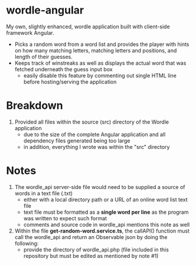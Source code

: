 # wordle-angular
My own, slightly enhanced, wordle application built with client-side framework Angular.
- Picks a random word from a word list and provides the player with hints on how many matching letters, matching letters and positions, and length of their guesses.
- Keeps track of winstreaks as well as displays the actual word that was fetched underneath the guess input box
    - easily disable this feature by commenting out single HTML line before hosting/serving the application

# Breakdown
1. Provided all files within the source (src) directory of the Wordle application
    - due to the size of the complete Angular application and all dependency files generated being too large
    - in addition, everything I wrote was within the "src" directory

# Notes
1. The wordle_api server-side file would need to be supplied a source of words in a text file (.txt)
    - either with a local directory path or a URL of an online word list text file
    - text file must be formatted as a **single word per line** as the program was written to expect such format
    - comments and source code in wordle_api mentions this note as well
2. Within the file **get-random-word.service.ts**, the callAPI() function must call the wordle_api and return an Observable json by doing the following:
    - provide the directory of wordle_api.php (file included in this repository but must be edited as mentioned by note #1)   

